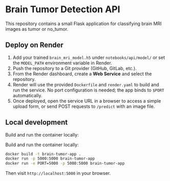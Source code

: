 # Brain Tumor Detection API

This repository contains a small Flask application for classifying brain MRI images as tumor or no_tumor.

## Deploy on Render

1. Add your trained `brain_mri_model.h5` under `notebooks/api/model/` or set the `MODEL_PATH` environment variable in Render.
2. Push the repository to a Git provider (GitHub, GitLab, etc.).
3. From the Render dashboard, create a **Web Service** and select the repository.
4. Render will use the provided `Dockerfile` and `render.yaml` to build and run the service. No port configuration is needed; the app binds to `$PORT` automatically.
5. Once deployed, open the service URL in a browser to access a simple upload form, or send POST requests to `/predict` with an image file.

## Local development

Build and run the container locally:

Build and run the container locally:

```bash
docker build -t brain-tumor-app .
docker run -p 5000:5000 brain-tumor-app
docker run -e PORT=5000 -p 5000:5000 brain-tumor-app
```

Then visit `http://localhost:5000` in your browser.